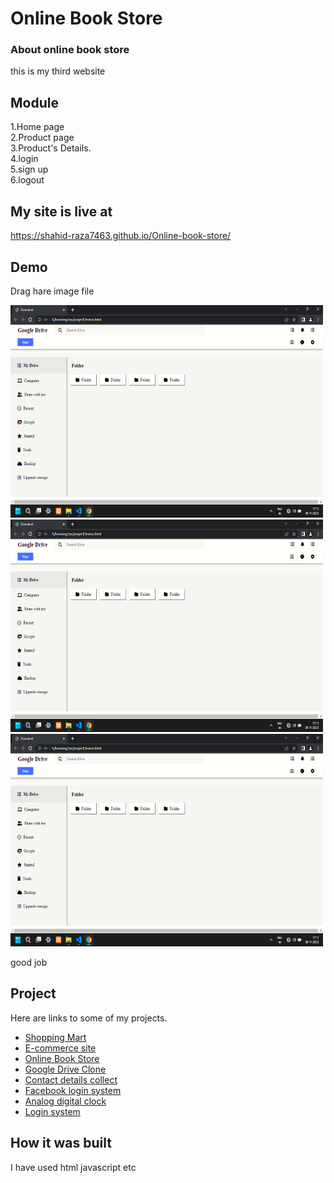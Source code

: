 # Online Book Store

### About online book store

this is my third website

## Module

1.Home page  
2.Product page  
3.Product's Details.  
4.login  
5.sign up  
6.logout

## My site is live at

https://shahid-raza7463.github.io/Online-book-store/

## Demo

Drag hare image file

<div>
<img src="Screenshot (26).png" alt="" height="340px" width="500px" />
<img src="Screenshot (26).png" alt="" height="340px" width="500px" />
</div>
<div>
<img src="Screenshot (26).png" alt="" height="340px" width="500px" />
<p>good job </p>
</div>

## Project

Here are links to some of my projects.

- [Shopping Mart](http://mshahidr.000webhostapp.com/)
- [E-commerce site](https://shahid-raza7463.github.io/E-commerce-website-single-page-/)
- [Online Book Store](https://shahid-raza7463.github.io/Online-book-store/)
- [Google Drive Clone](https://shahid-raza7463.github.io/Google-drive-clone/)
- [Contact details collect](https://shahid-raza7463.github.io/Contact-details-collect/)
- [Facebook login system](https://shahid-raza7463.github.io/Facebook-loginsystem/)
- [Analog digital clock](https://shahid-raza7463.github.io/Analog-digital-clock/)
- [Login system](https://shahid-raza7463.github.io/Analog-digital-clock/)

## How it was built

I have used html javascript etc
